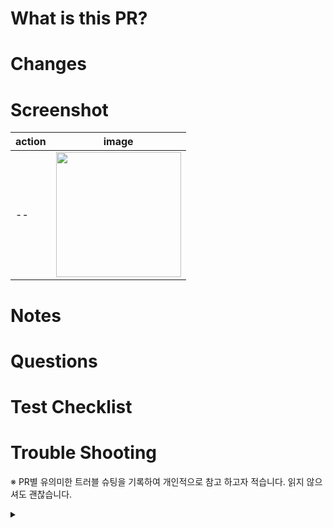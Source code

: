 # What is this PR?

# Changes

# Screenshot

| action | image                      |
| ------ | -------------------------- |
| --     | <img src='' height='200'/> |

# Notes

# Questions

# Test Checklist

# Trouble Shooting

※ PR별 유의미한 트러블 슈팅을 기록하여 개인적으로 참고 하고자 적습니다. 읽지 않으셔도 괜찮습니다.

<details>
        <summary></summary>
</details>

